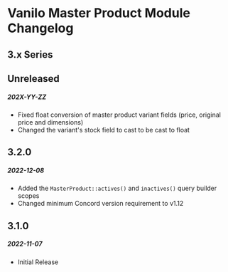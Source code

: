 # Vanilo Master Product Module Changelog

## 3.x Series

## Unreleased
##### 202X-YY-ZZ

- Fixed float conversion of master product variant fields (price, original price and dimensions)
- Changed the variant's stock field to cast to be cast to float

## 3.2.0
##### 2022-12-08

- Added the `MasterProduct::actives()` and `inactives()` query builder scopes
- Changed minimum Concord version requirement to v1.12

## 3.1.0
##### 2022-11-07

- Initial Release
